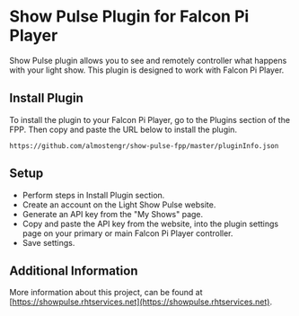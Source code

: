 # Show Pulse Plugin for Falcon Pi Player

Show Pulse plugin allows you to see and remotely controller what happens with your light show. This 
plugin is designed to work with Falcon Pi Player.

## Install Plugin

To install the plugin to your Falcon Pi Player, go to the Plugins section of the FPP. Then copy and 
paste the URL below to install the plugin.

```
https://github.com/almostengr/show-pulse-fpp/master/pluginInfo.json
```

## Setup 

* Perform steps in Install Plugin section.
* Create an account on the Light Show Pulse website.
* Generate an API key from the "My Shows" page. 
* Copy and paste the API key from the website, into the plugin settings page on your primary or main Falcon Pi Player controller. 
* Save settings.


## Additional Information

More information about this project, can be found at 
[https://showpulse.rhtservices.net](https://showpulse.rhtservices.net).
